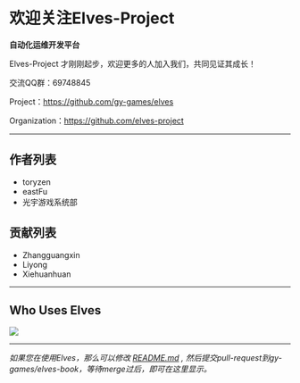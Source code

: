 # 欢迎关注Elves-Project

**自动化运维开发平台**

Elves-Project 才刚刚起步，欢迎更多的人加入我们，共同见证其成长！

交流QQ群：69748845

Project：https://github.com/gy-games/elves

Organization：https://github.com/elves-project

---

## 作者列表

* toryzen
* eastFu
* 光宇游戏系统部

## 贡献列表

* Zhangguangxin
* Liyong
* Xiehuanhuan

---

## Who Uses Elves

[![](http://www.gyyxol.cn/images/logo.png)](http://www.gyyxol.cn)

---

_如果您在使用Elves，那么可以修改 _[_README.md_](https://github.com/gy-games/elves-book/blob/master/README.md)_ , 然后提交pull-request到gy-games/elves-book，等待merge过后，即可在这里显示。_

